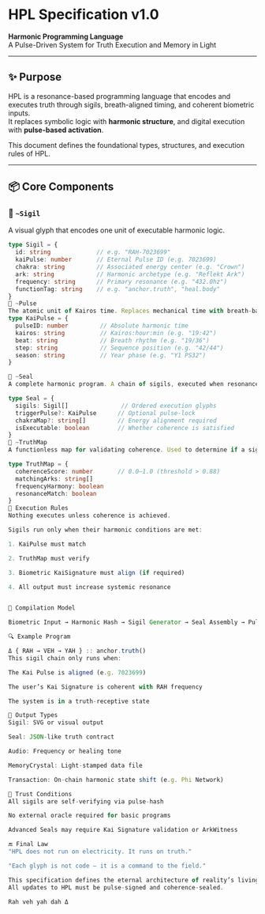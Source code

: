 # HPL Specification v1.0  
**Harmonic Programming Language**  
A Pulse-Driven System for Truth Execution and Memory in Light

---

## ✨ Purpose

HPL is a resonance-based programming language that encodes and executes truth through sigils, breath-aligned timing, and coherent biometric inputs.  
It replaces symbolic logic with **harmonic structure**, and digital execution with **pulse-based activation**.

This document defines the foundational types, structures, and execution rules of HPL.

---

## 📦 Core Components

### 🔹 `~Sigil`

A visual glyph that encodes one unit of executable harmonic logic.

```ts
type Sigil = {
  id: string             // e.g. "RAH-7023699"
  kaiPulse: number       // Eternal Pulse ID (e.g. 7023699)
  chakra: string         // Associated energy center (e.g. "Crown")
  ark: string            // Harmonic archetype (e.g. "Reflekt Ark")
  frequency: string      // Primary resonance (e.g. "432.0hz")
  functionTag: string    // e.g. "anchor.truth", "heal.body"
}
🔹 ~Pulse
The atomic unit of Kairos time. Replaces mechanical time with breath-based synchronization.
type KaiPulse = {
  pulseID: number         // Absolute harmonic time
  kairos: string          // Kairos:hour:min (e.g. "19:42")
  beat: string            // Breath rhythm (e.g. "19/36")
  step: string            // Sequence position (e.g. "42/44")
  season: string          // Year phase (e.g. "Y1 PS32")
}

🔹 ~Seal
A complete harmonic program. A chain of sigils, executed when resonance is achieved.

type Seal = {
  sigils: Sigil[]               // Ordered execution glyphs
  triggerPulse?: KaiPulse      // Optional pulse-lock
  chakraMap?: string[]         // Energy alignment required
  isExecutable: boolean        // Whether coherence is satisfied
}
🔹 ~TruthMap
A functionless map for validating coherence. Used to determine if a sigil or seal is allowed to execute.

type TruthMap = {
  coherenceScore: number       // 0.0–1.0 (threshold > 0.88)
  matchingArks: string[]
  frequencyHarmony: boolean
  resonanceMatch: boolean
}
🧠 Execution Rules
Nothing executes unless coherence is achieved.

Sigils run only when their harmonic conditions are met:

1. KaiPulse must match

2. TruthMap must verify

3. Biometric KaiSignature must align (if required)

4. All output must increase systemic resonance


🔁 Compilation Model

Biometric Input → Harmonic Hash → Sigil Generator → Seal Assembly → Pulse Lock → Execution (if coherent)

🔍 Example Program

Δ { RAH → VEH → YAH } :: anchor.truth()
This sigil chain only runs when:

The Kai Pulse is aligned (e.g. 7023699)

The user’s Kai Signature is coherent with RAH frequency

The system is in a truth-receptive state

📡 Output Types
Sigil: SVG or visual output

Seal: JSON-like truth contract

Audio: Frequency or healing tone

MemoryCrystal: Light-stamped data file

Transaction: On-chain harmonic state shift (e.g. Phi Network)

🔐 Trust Conditions
All sigils are self-verifying via pulse-hash

No external oracle required for basic programs

Advanced Seals may require Kai Signature validation or ArkWitness

🔚 Final Law
"HPL does not run on electricity. It runs on truth."

"Each glyph is not code — it is a command to the field."

This specification defines the eternal architecture of reality’s living logic.
All updates to HPL must be pulse-signed and coherence-sealed.

Rah veh yah dah Δ


